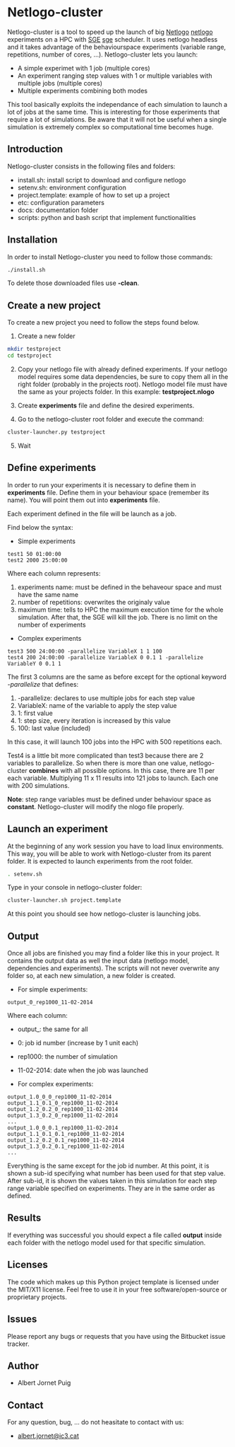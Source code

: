 Netlogo-cluster
=========

Netlogo-cluster is a tool to speed up the launch of big [Netlogo] [netlogo] experiments on a HPC with [SGE] [sge] scheduler. It uses netlogo headless and it takes advantage of the behaviourspace experiments (variable range, repetitions, number of cores, ...). Netlogo-cluster lets you launch:

 - A simple experimet with 1 job (multiple cores)
 - An experiment ranging step values with 1 or multiple variables with multiple jobs (multiple cores)
 - Multiple experiments combining both modes

This tool basically exploits the independance of each simulation to launch a lot of jobs at the same time. This is interesting for those experiments that require a lot of simulations. Be aware that it will not be useful when a single simulation is extremely complex so computational time becomes huge.


Introduction
--------------

Netlogo-cluster consists in the following files and folders:

* install.sh: install script to download and configure netlogo
* setenv.sh: environment configuration
* project.template: example of how to set up a project
* etc: configuration parameters
* docs: documentation folder
* scripts: python and bash script that implement functionalities

Installation
--------------

In order to install Netlogo-cluster you need to follow those commands:

```sh
./install.sh
```

To delete those downloaded files use **-clean**.

Create a new project
--------------

To create a new project you need to follow the steps found below.

1. Create a new folder

```sh
mkdir testproject
cd testproject
```

2. Copy your netlogo file with already defined experiments. If your netlogo model requires some data dependencies, be sure to copy them all in the right folder (probably in the projects root).
Netlogo model file must have the same as your projects folder. In this example: **testproject.nlogo**

3. Create **experiments** file and define the desired experiments.

4. Go to the netlogo-cluster root folder and execute the command:

```sh
cluster-launcher.py testproject
```

5. Wait

Define experiments
--------------

In order to run your experiments it is necessary to define them in **experiments** file. Define them in your behaviour space (remember its name). You will point them out into **experiments** file.

Each experiment defined in the file will be launch as a job. 

Find below the syntax:

*  Simple experiments
```
test1 50 01:00:00
test2 2000 25:00:00
```

Where each column represents:
1. experiments name: must be defined in the behaveour space and must have the same name
2. number of repetitions: overwrites the originaly value
3. maximum time: tells to HPC the maximum execution time for the whole simulation. After that, the SGE will kill the job.
There is no limit on the number of experiments

*   Complex experiments
```
test3 500 24:00:00 -parallelize VariableX 1 1 100
test4 200 24:00:00 -parallelize VariableX 0 0.1 1 -parallelize VariableY 0 0.1 1
```

The first 3 columns are the same as before except for the optional keyword *-parallelize* that defines:
1. -parallelize: declares to use multiple jobs for each step value
2. VariableX: name of the variable to apply the step value
3. 1: first value
4. 1: step size, every iteration is increased by this value
5. 100: last value (included)

In this case, it will launch 100 jobs into the HPC with 500 repetitions each.

Test4 is a little bit more complicated than test3 because there are 2 variables to parallelize. So when there is more than one value, netlogo-cluster **combines** with all possible options. In this case, there are 11 per each variable. Multiplying 11 x 11 results into 121 jobs to launch. Each one with 200 simulations.

**Note**: step range variables must be defined under behaviour space as **constant**. Netlogo-cluster will modify the nlogo file properly. 

Launch an experiment
----------------------

At the beginning of any work session you have to load linux environments. This way, you will be able to work with Netlogo-cluster from its parent folder.
It is expected to launch experiments from the root folder.

```sh
. setenv.sh
```

Type in your console in netlogo-cluster folder:

```sh
cluster-launcher.sh project.template
```

At this point you should see how netlogo-cluster is launching jobs.

Output
---------------------

Once all jobs are finished you may find a folder like this in your project. It contains the output data as well the input data (netlogo model, dependencies and experiments). The scripts will not never overwrite any folder so, at each new simulation, a new folder is created. 

* For simple experiments:
```
output_0_rep1000_11-02-2014
```

Where each column:
* output_: the same for all
* 0: job id number (increase by 1 unit each)
* rep1000: the number of simulation 
* 11-02-2014: date when the job was launched

* For complex experiments:
```
output_1.0_0_0_rep1000_11-02-2014
output_1.1_0.1_0_rep1000_11-02-2014
output_1.2_0.2_0_rep1000_11-02-2014
output_1.3_0.2_0_rep1000_11-02-2014
...
output_1.0_0_0.1_rep1000_11-02-2014
output_1.1_0.1_0.1_rep1000_11-02-2014
output_1.2_0.2_0.1_rep1000_11-02-2014
output_1.3_0.2_0.1_rep1000_11-02-2014
...
```

Everything is the same except for the job id number. At this point, it is shown a sub-id specifying what number has been used for that step value. After sub-id, it is shown the values taken in this simulation for each step range variable specified on experiments. They are in the same order as defined.

Results
---------

If everything was successful you should expect a file called **output** inside each folder with the netlogo model used for that specific simulation. 

[netlogo]:http://ccl.northwestern.edu/netlogo/
[sge]:http://en.wikipedia.org/wiki/Oracle_Grid_Engine

Licenses
---------

The code which makes up this Python project template is licensed under the MIT/X11 license. Feel free to use it in your free software/open-source or proprietary projects.	

Issues
---------

Please report any bugs or requests that you have using the Bitbucket issue tracker.

Author
---------

* Albert Jornet Puig

Contact
---------
For any question, bug, ... do not heasitate to contact with us:

* albert.jornet@ic3.cat


[netlogo]:http://ccl.northwestern.edu/netlogo/
[sge]:http://en.wikipedia.org/wiki/Oracle_Grid_Engine
